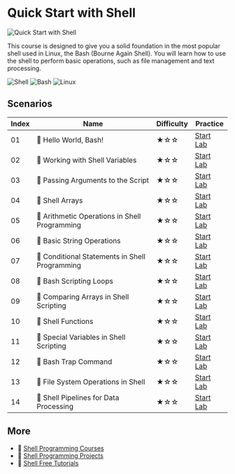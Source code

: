 # Quick Start with Shell

![Quick Start with Shell](https://cover-creator.appbot.io/quick-start-with-shell.png)

This course is designed to give you a solid foundation in the most popular shell used in Linux, the Bash (Bourne Again Shell). You will learn how to use the shell to perform basic operations, such as file management and text processing.

![Shell](https://img.shields.io/badge/Shell-whitesmoke?style=for-the-badge&logo=shell)
![Bash](https://img.shields.io/badge/Bash-whitesmoke?style=for-the-badge&logo=bash)
![Linux](https://img.shields.io/badge/Linux-whitesmoke?style=for-the-badge&logo=linux)


## Scenarios

|   Index | Name                                          | Difficulty   | Practice                                                             |
|---------|-----------------------------------------------|--------------|----------------------------------------------------------------------|
|      01 | 📖 Hello World, Bash!                          | ★☆☆          | <a target='_blank' href='https://labex.io/labs/385381'>Start Lab</a> |
|      02 | 📖 Working with Shell Variables                | ★☆☆          | <a target='_blank' href='https://labex.io/labs/385382'>Start Lab</a> |
|      03 | 📖 Passing Arguments to the Script             | ★☆☆          | <a target='_blank' href='https://labex.io/labs/385383'>Start Lab</a> |
|      04 | 📖 Shell Arrays                                | ★☆☆          | <a target='_blank' href='https://labex.io/labs/385384'>Start Lab</a> |
|      05 | 📖 Arithmetic Operations in Shell Programming  | ★☆☆          | <a target='_blank' href='https://labex.io/labs/385385'>Start Lab</a> |
|      06 | 📖 Basic String Operations                     | ★☆☆          | <a target='_blank' href='https://labex.io/labs/385386'>Start Lab</a> |
|      07 | 📖 Conditional Statements in Shell Programming | ★☆☆          | <a target='_blank' href='https://labex.io/labs/385387'>Start Lab</a> |
|      08 | 📖 Bash Scripting Loops                        | ★☆☆          | <a target='_blank' href='https://labex.io/labs/385388'>Start Lab</a> |
|      09 | 📖 Comparing Arrays in Shell Scripting         | ★☆☆          | <a target='_blank' href='https://labex.io/labs/385389'>Start Lab</a> |
|      10 | 📖 Shell Functions                             | ★☆☆          | <a target='_blank' href='https://labex.io/labs/385390'>Start Lab</a> |
|      11 | 📖 Special Variables in Shell Scripting        | ★☆☆          | <a target='_blank' href='https://labex.io/labs/385391'>Start Lab</a> |
|      12 | 📖 Bash Trap Command                           | ★☆☆          | <a target='_blank' href='https://labex.io/labs/385392'>Start Lab</a> |
|      13 | 📖 File System Operations in Shell             | ★☆☆          | <a target='_blank' href='https://labex.io/labs/385393'>Start Lab</a> |
|      14 | 📖 Shell Pipelines for Data Processing         | ★☆☆          | <a target='_blank' href='https://labex.io/labs/385394'>Start Lab</a> |

## More

- 🔗 [Shell Programming Courses](https://github.com/labex-labs/awesome-programming-courses)
- 🔗 [Shell Programming Projects](https://github.com/labex-labs/awesome-programming-projects)
- 🔗 [Shell Free Tutorials](https://github.com/labex-labs/shell-free-tutorials)

